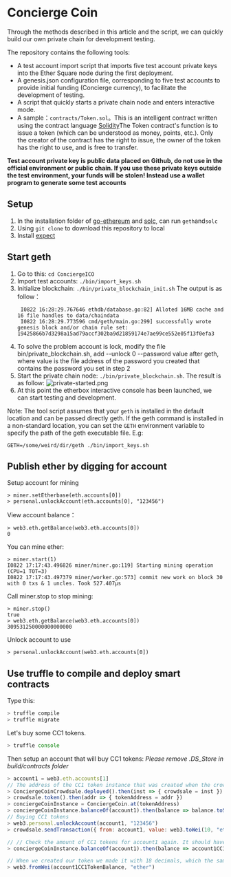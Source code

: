 # Concierge Coin

Through the methods described in this article and the script, we can quickly build our own private chain for development testing.

The repository contains the following tools:

* A test account import script that imports five test account private keys into the Ether Square node during the first deployment.
* A genesis.json configuration file, corresponding to five test accounts to provide initial funding (Concierge currency), to facilitate the development of testing.
* A script that quickly starts a private chain node and enters interactive mode.
* A sample：`contracts/Token.sol`。This is an intelligent contract written using the contract language [Solidity](http://solidity.readthedocs.org/en/latest/)The Token contract's function is to issue a token (which can be understood as money, points, etc.). Only the creator of the contract has the right to issue, the owner of the token has the right to use, and is free to transfer.

**Test account private key is public data placed on Github, do not use in the official environment or public chain. If you use these private keys outside the test environment, your funds will be stolen! Instead use a wallet program to generate some test accounts**

## Setup

1. In the installation folder of [go-ethereum](https://github.com/ethereum/go-ethereum) and [solc](http://solidity.readthedocs.org/en/latest/), can run `geth`and`solc`
2. Using `git clone` to download this repository to local
3. Install [expect](http://expect.sourceforge.net/)

## Start geth

1. Go to this: `cd ConciergeICO`
2. Import test accounts: `./bin/import_keys.sh`
3. Initialize blockchain: `./bin/private_blockchain_init.sh`
   The output is as follow：
   ```
    I0822 16:28:29.767646 ethdb/database.go:82] Alloted 16MB cache and 16 file handles to data/chaindata
    I0822 16:28:29.773596 cmd/geth/main.go:299] successfully wrote genesis block and/or chain rule set: 19425866b7d3298a15ad79accf302ba9d21859174e7ae99ce552e05f13f0efa3
   ```
4. To solve the problem account is lock, modify the file bin/private_blockchain.sh, add --unlock 0 --password value after geth,
   where value is the file address of the password you created that contains the password you set in step 2
5. Start the private chain node: `./bin/private_blockchain.sh`. The result is as follow:
  ![private-started.png](screenshots/private-started.png)
6. At this point the etherbox interactive console has been launched, we can start testing and development.

Note: The tool script assumes that your `geth` is installed in the default location and can be passed directly geth. If the geth command is installed in a non-standard location, you can set the `GETH` environment variable to specify the path of the geth executable file. E.g:

`GETH=/some/weird/dir/geth ./bin/import_keys.sh`

## Publish ether by digging for account
Setup account for mining
```
> miner.setEtherbase(eth.accounts[0])
> personal.unlockAccount(eth.accounts[0], "123456")
```
View account balance：
```
> web3.eth.getBalance(web3.eth.accounts[0])
0
```
You can mine ether:
```
> miner.start(1)
I0822 17:17:43.496826 miner/miner.go:119] Starting mining operation (CPU=1 TOT=3)
I0822 17:17:43.497379 miner/worker.go:573] commit new work on block 30 with 0 txs & 1 uncles. Took 527.407µs
```
Call miner.stop to stop mining:
```
> miner.stop()
true
> web3.eth.getBalance(web3.eth.accounts[0])
309531250000000000000
```
Unlock account to use
```
> personal.unlockAccount(web3.eth.accounts[0])
```

## Use truffle to compile and deploy smart contracts

Type this:

```javascript
> truffle compile
> truffle migrate
```


Let's buy some CC1 tokens.

```javascript
> truffle console
```

Then setup an account that will buy CC1 tokens:
*Please remove .DS_Store in build/contracts folder*

```javascript
> account1 = web3.eth.accounts[1]
// The address of the CC1 token instance that was created when the crowdsale contract was deployed
> ConciergeCoinCrowdsale.deployed().then(inst => { crowdsale = inst })
> crowdsale.token().then(addr => { tokenAddress = addr })
> conciergeCoinInstance = ConciergeCoin.at(tokenAddress)
> conciergeCoinInstance.balanceOf(account1).then(balance => balance.toString(10))
// Buying CC1 tokens
> web3.personal.unlockAccount(account1, "123456")
> crowdsale.sendTransaction({ from: account1, value: web3.toWei(10, "ether")})

// // Check the amount of CC1 tokens for account1 again. It should have some now.
> conciergeCoinInstance.balanceOf(account1).then(balance => account1CC1TokenBalance = balance.toString(10))

// When we created our token we made it with 18 decimals, which the same as what ether has. That's a lot of zeros, let's display without the decimals:
> web3.fromWei(account1CC1TokenBalance, "ether")
```
